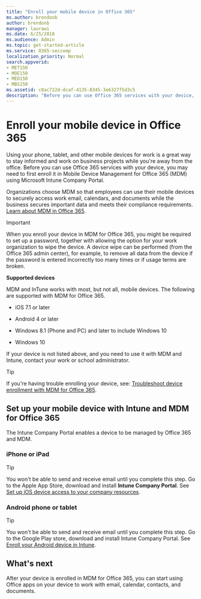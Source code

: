 ```yaml
---
title: "Enroll your mobile device in Office 365"
ms.author: brendonb
author: brendonb
manager: laurawi
ms.date: 6/25/2018
ms.audience: Admin
ms.topic: get-started-article
ms.service: O365-seccomp
localization_priority: Normal
search.appverid:
- MET150
- MOE150
- MED150
- MBS150
ms.assetid: c8ac722d-dcaf-4135-8345-3e6327f5d3c5
description: "Before you can use Office 365 services with your device, you may need to follow these steps to enroll it in Mobile Device Management for Office 365 (MDM). You do this when you add your work or school email account to your device for the first time."
---
```


# Enroll your mobile device in Office 365

Using your phone, tablet, and other mobile devices for work is a great way to stay informed and work on business projects while you're away from the office. Before you can use Office 365 services with your device, you may need to first enroll it in Mobile Device Management for Office 365 (MDM) using Microsoft Intune Company Portal.
  
Organizations choose MDM so that employees can use their mobile devices to securely access work email, calendars, and documents while the business secures important data and meets their compliance requirements. [Learn about MDM in Office 365](https://support.office.com/article/overview-of-mobile-device-management-mdm-for-office-365-faa7d8e5-645d-4d59-839c-c8d4c1869e4a).
  
> [!IMPORTANT]
> When you enroll your device in MDM for Office 365, you might be required to set up a password, together with allowing the option for your work organization to wipe the device. A device wipe can be performed (from the Office 365 admin center), for example, to remove all data from the device if the password is entered incorrectly too many times or if usage terms are broken. 
  
 **Supported devices**
  
MDM and InTune works with most, but not all, mobile devices. The following are supported with MDM for Office 365.
  
- iOS 7.1 or later
    
- Android 4 or later
    
- Windows 8.1 (Phone and PC) and later to include Windows 10
    
- Windows 10
    
If your device is not listed above, and you need to use it with MDM and Intune, contact your work or school administrator.
  
> [!TIP]
> If you're having trouble enrolling your device, see: [Troubleshoot device enrollment with MDM for Office 365](https://support.office.com/article/Troubleshoot-device-enrollment-with-MDM-for-Office-365-c863b2bf-45f3-483a-ba05-29fc7f4d6434). 
  
## Set up your mobile device with Intune and MDM for Office 365

The Intune Company Portal enables a device to be managed by Office 365 and MDM.
  
### iPhone or iPad

> [!TIP]
> You won't be able to send and receive email until you complete this step. Go to the Apple App Store, download and install **Intune Company Portal**. See [Set up iOS device access to your company resources](https://docs.microsoft.com/intune-user-help/enroll-your-device-in-intune-ios). 
    
### Android phone or tablet

> [!TIP]
> You won't be able to send and receive email until you complete this step. Go to the Google Play store, download and install Intune Company Portal. See [Enroll your Android device in Intune](https://docs.microsoft.com/intune-user-help/enroll-your-device-in-intune-android). 
    
## What's next

After your device is enrolled in MDM for Office 365, you can start using Office apps on your device to work with email, calendar, contacts, and documents.
  

